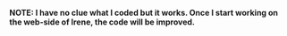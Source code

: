 **NOTE: I have no clue what I coded but it works. Once I start working on the web-side of Irene, the code will be improved.**